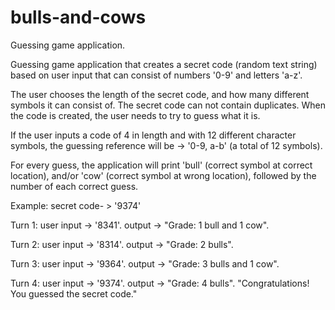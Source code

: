 # bulls-and-cows
Guessing game application.

Guessing game application that creates a secret code (random text string) based on user input that can 
consist of numbers '0-9' and letters 
'a-z'. 

The user chooses the length of the secret code, and how many different symbols it can consist of. The
secret code can not contain duplicates.
When the code is created, the user needs to try to guess what it is. 

If the user inputs a code of 4 in length and with 12 different character symbols, the guessing reference 
will be -> '0-9, a-b' (a total of 12 symbols). 

For every guess, the application will print 'bull' (correct symbol at correct location), and/or 'cow' 
(correct symbol at wrong location), followed by the number of each correct guess.

Example: secret code- > '9374'

Turn 1:
user input -> '8341'.
output -> "Grade: 1 bull and 1 cow". 

Turn 2:
user input -> '8314'.
output -> "Grade: 2 bulls". 

Turn 3:
user input -> '9364'.
output -> "Grade: 3 bulls and 1 cow". 

Turn 4:
user input -> '9374'.
output -> "Grade: 4 bulls". 
"Congratulations! You guessed the secret code."
